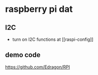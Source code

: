 
# raspberry pi dat 

## I2C 

- turn on I2C functions at [[raspi-config]]


## demo code 

https://github.com/Edragon/RPI